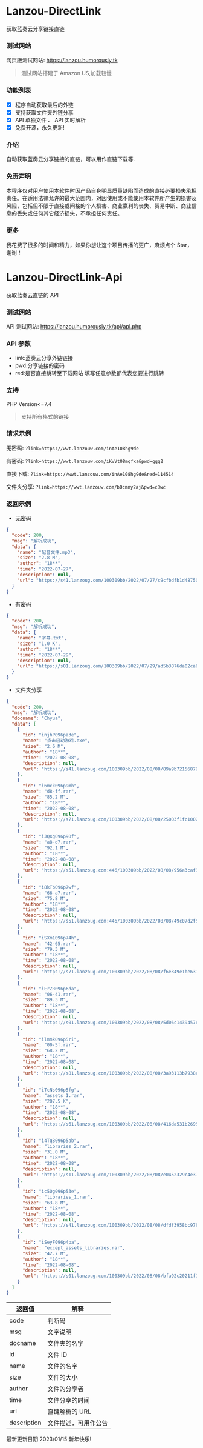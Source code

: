 # Lanzou-DirectLink

获取蓝奏云分享链接直链

### 测试网站

网页版测试网站: https://lanzou.humorously.tk

> 测试网站搭建于 Amazon US,加载较慢

### 功能列表

- [x] 程序自动获取最后的外链
- [x] 支持获取文件夹外链分享
- [x] API 单独文件 、 API 实时解析
- [x] 免费开源，永久更新!

### 介绍

自动获取蓝奏云分享链接的直链，可以用作直链下载等.

### 免责声明

本程序仅对用户使用本软件时因产品自身明显质量缺陷而造成的直接必要损失承担责任。在适用法律允许的最大范围内，对因使用或不能使用本软件所产生的损害及风险，包括但不限于直接或间接的个人损害、商业赢利的丧失、贸易中断、商业信息的丢失或任何其它经济损失，不承担任何责任。

### 更多

我花费了很多的时间和精力，如果你想让这个项目传播的更广，麻烦点个 Star，谢谢！

# Lanzou-DirectLink-Api

获取蓝奏云直链的 API

### 测试网站

API 测试网站: https://lanzou.humorously.tk/api/api.php

### API 参数

- link:蓝奏云分享外链链接
- pwd:分享链接的密码
- red:是否直接跳转至下载网站 填写任意参数都代表您要进行跳转

### 支持

PHP Version<=7.4

> 支持所有格式的链接

### 请求示例

无密码: `?link=https://wwt.lanzouw.com/inAe108hg9de`

有密码: `?link=https://wwt.lanzouw.com/iKvVt08mqfxa&pwd=ggg2`

直接下载: `?link=https://wwt.lanzouw.com/inAe108hg9de&red=114514`

文件夹分享: `?link=https://wwt.lanzouw.com/b0cmny2aj&pwd=c8wc`

### 返回示例

- 无密码

```json
{
  "code": 200,
  "msg": "解析成功",
  "data": {
    "name": "配音文件.mp3",
    "size": "2.8 M",
    "author": "18**",
    "time": "2022-07-27",
    "description": null,
    "url": "https://s41.lanzoug.com/100309bb/2022/07/27/c9cfbdfb1d487506e3dd375317a3464f.mp3?st=5uPUVQOVGdIms5GcFWpQnw&e=1664761013&b=B7xc2QOOVbkCyFWwBbNXxVOBALgAulbmUSwPb1QjVGU_c&fi=76444934&pid=107-151-195-148&up=2&mp=1&co=1"
  }
}
```

- 有密码

```json
{
  "code": 200,
  "msg": "解析成功",
  "data": {
    "name": "字幕.txt",
    "size": "1.0 K",
    "author": "18**",
    "time": "2022-07-29",
    "description": null,
    "url": "https://s01.lanzoug.com/100309bb/2022/07/29/ad5b3876da02ca8dbd6a7b3387c3493f.txt?st=ETWtF1FGPkeJR2AZtdczyg&e=1664761037&b=ArUJpFfAVbUC7lWWUS8DcwUoASk_c&fi=76691410&pid=222-131-184-198&up=2&mp=0&co=1"
  }
}
```

- 文件夹分享

```json
{
  "code": 200,
  "msg": "解析成功",
  "docname": "Chyua",
  "data": [
    {
      "id": "injhP096pa3e",
      "name": "点击启动游戏.exe",
      "size": "2.6 M",
      "author": "18**",
      "time": "2022-08-08",
      "description": null,
      "url": "https://s41.lanzoug.com/100309bb/2022/08/08/89a9b721568792d6788454555f9f93a4.exe?st=GKQvsd8jsUAhakYUK8kgkA&e=1664761057&b=Ardc3lPqU7MA0l6zAbQFkQX_aXeQBigepAbQLvgW6UbVWjFnWBigAYAAtX2w_c&fi=77623024&pid=107-151-195-148&up=2&mp=1&co=1"
    },
    {
      "id": "i6mck096p9mh",
      "name": "d8-ff.rar",
      "size": "85.2 M",
      "author": "18**",
      "time": "2022-08-08",
      "description": null,
      "url": "https://s71.lanzoug.com/100309bb/2022/08/08/25003f1fc1002fe4a4788f32f4b4edb5.rar?st=2YIGbZtHlYQqk5CGu-3GPw&e=1664761058&b=VmAJMQEsUDNWZQV9AiBVMAcg&fi=77623007&pid=107-151-195-148&up=2&mp=1&co=1"
    },
    {
      "id": "iJQXg096p90f",
      "name": "a8-d7.rar",
      "size": "92.1 M",
      "author": "18**",
      "time": "2022-08-08",
      "description": null,
      "url": "https://s51.lanzoug.com:446/100309bb/2022/08/08/956a3caf34287acca8ffc27c702cdeff.rar?st=Xlo5f7gvQZrsh0XvDXhQhw&e=1664761059&b=UWIPN1J_aBWRSMFUtV3UHYgEm&fi=77622985&pid=107-151-195-148&up=2&mp=1&co=1"
    },
    {
      "id": "i8kTb096p7wf",
      "name": "66-a7.rar",
      "size": "75.8 M",
      "author": "18**",
      "time": "2022-08-08",
      "description": null,
      "url": "https://s51.lanzoug.com:446/100309bb/2022/08/08/49c07d2f5f2627a852aaf09675000999.rar?st=UtA54f2o-HgXlSnRCr1z0Q&e=1664761060&b=VTEPOVB9AmYHZQJ6BCYPagcg&fi=77622945&pid=107-151-195-148&up=2&mp=1&co=1"
    },
    {
      "id": "iSXm1096p74h",
      "name": "42-65.rar",
      "size": "79.3 M",
      "author": "18**",
      "time": "2022-08-08",
      "description": null,
      "url": "https://s71.lanzoug.com/100309bb/2022/08/08/f6e349e1be631f06561ad64c1cdc8777.rar?st=BSK_xT32XukYApUj1rVbig&e=1664761061&b=CW9dbwkkU2BWNlMrBCZTNgku&fi=77622917&pid=107-151-195-148&up=2&mp=1&co=1"
    },
    {
      "id": "iErZR096p6da",
      "name": "06-41.rar",
      "size": "89.3 M",
      "author": "18**",
      "time": "2022-08-08",
      "description": null,
      "url": "https://s01.lanzoug.com/100309bb/2022/08/08/5d06c143945766d4eba238701774cafa.rar?st=7qwm6RKkVRqx0Nvw6dYogA&e=1664761062&b=UzEOOAEsADFXM1cvBCZQNQku&fi=77622890&pid=107-151-195-148&up=2&mp=1&co=1"
    },
    {
      "id": "ilmmk096p5ri",
      "name": "00-5f.rar",
      "size": "68.2 M",
      "author": "18**",
      "time": "2022-08-08",
      "description": null,
      "url": "https://s81.lanzoug.com/100309bb/2022/08/08/3a93113b7938c2529581aa6b8c456dca.rar?st=M7nkA6xxyqgMwhVpTK5AAQ&e=1664761063&b=BmQJOVN_bBzcFNgV9AiAAZQAn&fi=77622868&pid=107-151-195-148&up=2&mp=1&co=1"
    },
    {
      "id": "iTcNs096p5fg",
      "name": "assets_1.rar",
      "size": "207.5 K",
      "author": "18**",
      "time": "2022-08-08",
      "description": null,
      "url": "https://s61.lanzoug.com/100309bb/2022/08/08/416da531b26955bde9aa0b2e8335a9e0.rar?st=eKz89gsLQY80kcfOu7qbUQ&e=1664761064&b=BzRcL1IhBWVSc1J3AwxSZwhzDCJTMwVx&fi=77622856&pid=107-151-195-148&up=2&mp=1&co=1"
    },
    {
      "id": "i4Tq8096p5ab",
      "name": "libraries_2.rar",
      "size": "31.0 M",
      "author": "18**",
      "time": "2022-08-08",
      "description": null,
      "url": "https://s11.lanzoug.com/100309bb/2022/08/08/e0452329c4e376594e913d63619e1aec.rar?st=xu3p3bCDz0QftGTt6mlJ2g&e=1664761065&b=BzleNwNhBHNUYAcjAzoObwIkCwgHNAYuVHUAbAB1&fi=77622851&pid=107-151-195-148&up=2&mp=1&co=1"
    },
    {
      "id": "ic5Og096p53e",
      "name": "libraries_1.rar",
      "size": "63.8 M",
      "author": "18**",
      "time": "2022-08-08",
      "description": null,
      "url": "https://s41.lanzoug.com/100309bb/2022/08/08/dfdf3958bc9783413e882690a2f25a49.rar?st=NQZ5K85i0D8iLrCzGGwiiw&e=1664761066&b=U20BaAFjUSYHMwMnCjMEZQguDA8FNVF5BSQLZ1Mm&fi=77622844&pid=107-151-195-148&up=2&mp=1&co=1"
    },
    {
      "id": "iSeyF096p4pa",
      "name": "except_assets_libraries.rar",
      "size": "42.7 M",
      "author": "18**",
      "time": "2022-08-08",
      "description": null,
      "url": "https://s01.lanzoug.com/100309bb/2022/08/08/bfa92c20211f18b5bf1e7abee3e692a3.rar?st=XbfXW9Nzfak6eRHNOiB3wA&e=1664761067&b=U2RaIgBjVzcEIV99CgUAZQYgXnFTNwp4UnIAUgBrBG8IOA99VTRVIgA8BDcDIAErUnUJNFEi&fi=77622830&pid=107-151-195-148&up=2&mp=1&co=1"
    }
  ]
}
```

| 返回值      | 解释                 |
| ----------- | -------------------- |
| code        | 判断码               |
| msg         | 文字说明             |
| docname     | 文件夹的名字         |
| id          | 文件 ID              |
| name        | 文件的名字           |
| size        | 文件的大小           |
| author      | 文件的分享者         |
| time        | 文件分享的时间       |
| url         | 直链解析的 URL       |
| description | 文件描述，可用作公告 |

最新更新日期 2023/01/15 新年快乐!
